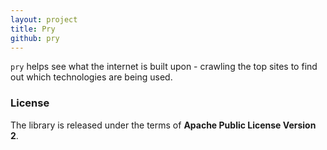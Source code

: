 ```yaml
---
layout: project
title: Pry
github: pry
---
```


`pry` helps see what the internet is built upon - crawling the top sites to find out which technologies are being used.

### License

The library is released under the terms of **Apache Public License Version 2**.
